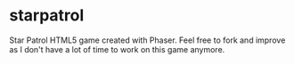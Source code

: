 starpatrol
==========

Star Patrol HTML5 game created with Phaser. Feel free to fork and improve as I don't have a lot of time to work on this game anymore.

